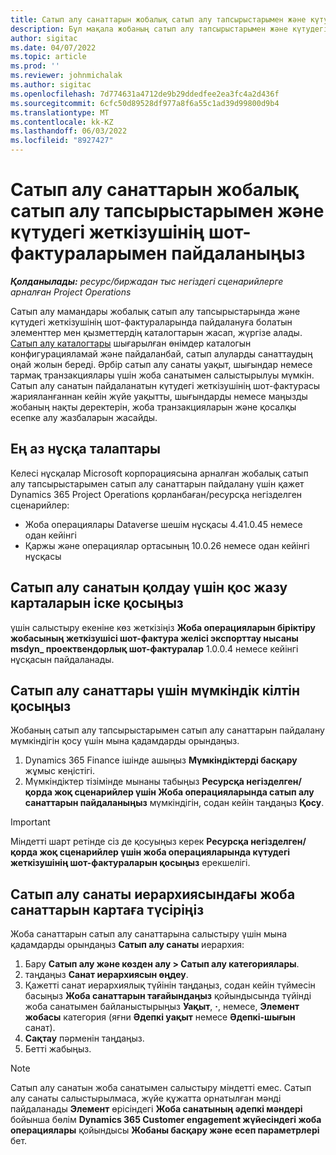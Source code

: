 ```yaml
---
title: Сатып алу санаттарын жобалық сатып алу тапсырыстарымен және күтудегі жеткізушінің шот-фактураларымен пайдаланыңыз
description: Бұл мақала жобаның сатып алу тапсырыстарымен және күтудегі жеткізушінің шот-фактураларымен бірге пайдалануға болатын сатып алу санаттарын конфигурациялау жолын сипаттайды.
author: sigitac
ms.date: 04/07/2022
ms.topic: article
ms.prod: ''
ms.reviewer: johnmichalak
ms.author: sigitac
ms.openlocfilehash: 7d774631a4712de9b29ddedfee2ea3fc4a2d436f
ms.sourcegitcommit: 6cfc50d89528df977a8f6a55c1ad39d99800d9b4
ms.translationtype: MT
ms.contentlocale: kk-KZ
ms.lasthandoff: 06/03/2022
ms.locfileid: "8927427"
---
```

# <a name="use-procurement-categories-with-project-purchase-orders-and-pending-vendor-invoices"></a>Сатып алу санаттарын жобалық сатып алу тапсырыстарымен және күтудегі жеткізушінің шот-фактураларымен пайдаланыңыз

_**Қолданылады:** ресурс/биржадан тыс негіздегі сценарийлерге арналған Project Operations_

Сатып алу мамандары жобалық сатып алу тапсырыстарында және күтудегі жеткізушінің шот-фактураларында пайдалануға болатын элементтер мен қызметтердің каталогтарын жасап, жүргізе алады. [Сатып алу каталогтары](/dynamics365/supply-chain/procurement/procurement-catalogs) шығарылған өнімдер каталогын конфигурацияламай және пайдаланбай, сатып алуларды санаттаудың оңай жолын береді. Әрбір сатып алу санаты уақыт, шығындар немесе тармақ транзакциялары үшін жоба санатымен салыстырылуы мүмкін. Сатып алу санатын пайдаланатын күтудегі жеткізушінің шот-фактурасы жарияланғаннан кейін жүйе уақытты, шығындарды немесе маңызды жобаның нақты деректерін, жоба транзакцияларын және қосалқы есепке алу жазбаларын жасайды.

## <a name="minimum-version-requirements"></a>Ең аз нұсқа талаптары

Келесі нұсқалар Microsoft корпорациясына арналған жобалық сатып алу тапсырыстарымен сатып алу санаттарын пайдалану үшін қажет Dynamics 365 Project Operations қорланбаған/ресурсқа негізделген сценарийлер:

- Жоба операциялары Dataverse шешім нұсқасы 4.41.0.45 немесе одан кейінгі
- Қаржы және операциялар ортасының 10.0.26 немесе одан кейінгі нұсқасы

## <a name="run-dual-write-maps-for-procurement-category-support"></a>Сатып алу санатын қолдау үшін қос жазу карталарын іске қосыңыз

үшін салыстыру екеніне көз жеткізіңіз **Жоба операцияларын біріктіру жобасының жеткізушісі шот-фактура желісі экспорттау нысаны msdyn\_ проектвендорлық шот-фактуралар** 1.0.0.4 немесе кейінгі нұсқасын пайдаланады.

## <a name="enable-the-feature-key-for-procurement-categories"></a>Сатып алу санаттары үшін мүмкіндік кілтін қосыңыз

Жобаның сатып алу тапсырыстарымен сатып алу санаттарын пайдалану мүмкіндігін қосу үшін мына қадамдарды орындаңыз.

1. Dynamics 365 Finance ішінде ашыңыз **Мүмкіндіктерді басқару** жұмыс кеңістігі.
1. Мүмкіндіктер тізімінде мынаны табыңыз **Ресурсқа негізделген/қорда жоқ сценарийлер үшін Жоба операцияларында сатып алу санаттарын пайдаланыңыз** мүмкіндігін, содан кейін таңдаңыз **Қосу**.

> [!IMPORTANT]
> Міндетті шарт ретінде сіз де қосуыңыз керек **Ресурсқа негізделген/қорда жоқ сценарийлер үшін жоба операцияларында күтудегі жеткізушінің шот-фактураларын қосыңыз** ерекшелігі.

## <a name="map-project-categories-in-the-procurement-category-hierarchy"></a>Сатып алу санаты иерархиясындағы жоба санаттарын картаға түсіріңіз

Жоба санаттарын сатып алу санаттарына салыстыру үшін мына қадамдарды орындаңыз **Сатып алу санаты** иерархия:

1. Бару **Сатып алу және көзден алу \> Сатып алу категориялары**.
1. таңдаңыз **Санат иерархиясын өңдеу**.
1. Қажетті санат иерархиялық түйінін таңдаңыз, содан кейін түймесін басыңыз **Жоба санаттарын тағайындаңыз** қойындысында түйінді жоба санатымен байланыстырыңыз **Уақыт**, **·**, немесе, **Элемент жобасы** категория (яғни **Әдепкі уақыт** немесе **Әдепкі-шығын** санат).
1. **Сақтау** пәрменін таңдаңыз.
1. Бетті жабыңыз.

> [!NOTE]
> Сатып алу санатын жоба санатымен салыстыру міндетті емес. Сатып алу санаты салыстырылмаса, жүйе құжатта орнатылған мәнді пайдаланады **Элемент** өрісіндегі **Жоба санатының әдепкі мәндері** бойынша бөлім **Dynamics 365 Customer engagement жүйесіндегі жоба операциялары** қойындысы **Жобаны басқару және есеп параметрлері** бет.
